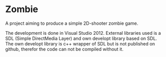 Zombie
======
A project aiming to produce a simple 2D-shooter zombie game.

The development is done in Visual Studio 2012.
External libraries used is a SDL (Simple DirectMedia Layer) and own developt library based on SDL.
The own developt library is c++ wrapper of SDL but is not published on github,
therefor the code can not be compiled without it.
